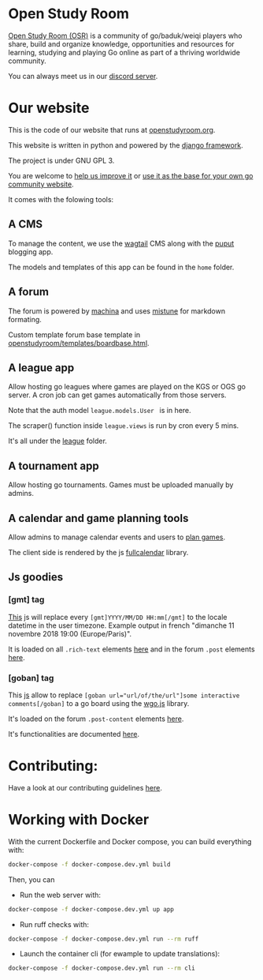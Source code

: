 # Open Study Room

[Open Study Room (OSR)](https://openstudyroom.org/) is a community of go/baduk/weiqi players who share, build and organize knowledge, opportunities and resources for learning, studying and playing Go online as part of a thriving worldwide community.

You can always meet us in our [discord server](https://discord.gg/b7meDjX).

# Our website
This is the code of our website that runs at [openstudyroom.org](http://openstudyroom.org).

This website is written in python and powered by the [django framework](https://www.djangoproject.com/).

The project is under GNU GPL 3.

You are welcome to [help us improve it](/CONTRIBUTING.md) or [use it as the base for your own go community website](/docs/production_update_list.md).

It comes with the folowing tools:

## A CMS
To manage the content, we use the [wagtail](https://wagtail.io/) CMS along with the [puput](https://github.com/APSL/puput) blogging app.

The models and templates of this app can be found in the `home` folder.

## A forum
The forum is powered by [machina](https://github.com/ellmetha/django-machina) and uses [mistune](https://github.com/lepture/mistune) for markdown formating.

Custom template forum base template in  [openstudyroom/templates/boardbase.html](/openstudyroom/templates/board_base.html).

## A league app
Allow hosting go leagues where games are played on the KGS or OGS go server. A cron job can get games automatically from those servers.

Note that the auth model `league.models.User ` is in here.

The scraper() function inside `league.views` is run by cron every 5 mins.

It's all under the [league](/league) folder.

## A tournament app
Allow hosting go tournaments. Games must be uploaded manually by admins.

## A calendar and game planning tools
Allow admins to manage calendar events and users to [plan games](https://openstudyroom.org/calendar/help/).

The client side is rendered by the js [fullcalendar](https://fullcalendar.io/) library.

## Js goodies
### [gmt] tag
[This](/openstudyroom/static/js/openstudyroom.js) js will replace every  `[gmt]YYYY/MM/DD HH:mm[/gmt]` to the locale datetime in the user timezone. Example output in french "dimanche 11 novembre 2018 19:00 (Europe/Paris)".

It is loaded on all `.rich-text` elements [here](https://github.com/climu/openstudyroom/blob/586b3d446de654ecbe63ba3b5e33b267a3f10718/openstudyroom/templates/base.html#L143-L144) and in the forum `.post` elements [here](https://github.com/climu/openstudyroom/blob/586b3d446de654ecbe63ba3b5e33b267a3f10718/openstudyroom/templates/board_base.html#L156-L157).

### [goban] tag
This [js](/wgo/static/wgo/shortcode.js) allow to replace `[goban url="url/of/the/url"]some interactive comments[/goban]` to a go board using the [wgo.js](http://wgo.waltheri.net/) library.

It's loaded on the forum `.post-content` elements [here](https://github.com/climu/openstudyroom/blob/586b3d446de654ecbe63ba3b5e33b267a3f10718/openstudyroom/templates/board_base.html#L117-L155).

It's functionalities are documented [here](https://openstudyroom.org/forum/forum/announcements-26/topic/how-to-display-gobans-in-our-forums-77/).


# Contributing:
Have a look at our contributing guidelines [here](/CONTRIBUTING.md).


# Working with Docker
With the current Dockerfile and Docker compose, you can build everything with:

```bash
docker-compose -f docker-compose.dev.yml build
```

Then, you can
- Run the web server with:
```bash
docker-compose -f docker-compose.dev.yml up app
```
- Run ruff checks with:
```bash
docker-compose -f docker-compose.dev.yml run --rm ruff
```
- Launch the container cli (for ewample to update translations):
```bash
docker-compose -f docker-compose.dev.yml run --rm cli
```

